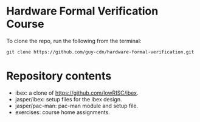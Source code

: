 # Hardware Formal Verification Course
To clone the repo, run the following from the terminal:
```
git clone https://github.com/guy-cdn/hardware-formal-verification.git
```


# Repository contents

- ibex: a clone of https://github.com/lowRISC/ibex.
- jasper/ibex: setup files for the ibex design.
- jasper/pac-man: pac-man module and setup file.
- exercises: course home assignments.
